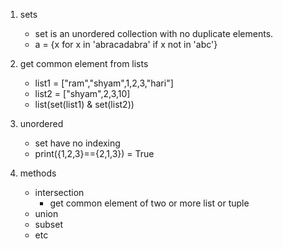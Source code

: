 1. sets

   - set is an unordered collection with no duplicate elements.
   - a = {x for x in 'abracadabra' if x not in 'abc'}

2. get common element from lists
   - list1 = ["ram","shyam",1,2,3,"hari"]
   - list2 = ["shyam",2,3,10]
   - list(set(list1) & set(list2))

4. unordered
   - set have no indexing
   - print({1,2,3}=={2,1,3}) = True

5. methods
   - intersection
      - get common element of two or more list or tuple
   - union
   - subset
   - etc